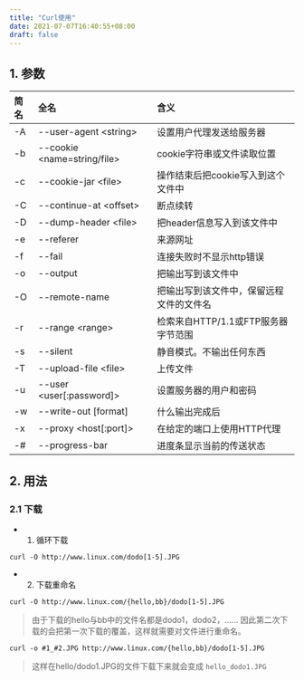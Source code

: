 ```yaml
---
title: "Curl使用"
date: 2021-07-07T16:40:55+08:00
draft: false
---
```


## 1. 参数

| 简名 | 全名 | 含义 |
| :--- | :--- | :--- | 
| -A | --user-agent \<string> | 设置用户代理发送给服务器 | 
| -b | --cookie \<name=string/file> | cookie字符串或文件读取位置 | 
| -c | --cookie-jar \<file> | 操作结束后把cookie写入到这个文件中 | 
| -C | --continue-at \<offset> | 断点续转 | 
| -D | --dump-header \<file> | 把header信息写入到该文件中 | 
| -e | --referer | 来源网址 | 
| -f | --fail | 连接失败时不显示http错误 | 
| -o | --output | 把输出写到该文件中 | 
| -O | --remote-name | 把输出写到该文件中，保留远程文件的文件名 | 
| -r | --range \<range> | 检索来自HTTP/1.1或FTP服务器字节范围 | 
| -s | --silent | 静音模式。不输出任何东西 | 
| -T | --upload-file \<file> |  上传文件 | 
| -u | --user \<user[:password]> | 设置服务器的用户和密码 | 
| -w | --write-out [format] | 什么输出完成后 | 
| -x | --proxy \<host[:port]> | 在给定的端口上使用HTTP代理 | 
| -# | --progress-bar | 进度条显示当前的传送状态 | 

## 2. 用法

### 2.1 下载

- 1. 循环下载

`curl -O http://www.linux.com/dodo[1-5].JPG `

- 2. 下载重命名

` curl -O http://www.linux.com/{hello,bb}/dodo[1-5].JPG ` 

> 由于下载的hello与bb中的文件名都是dodo1，dodo2，…… 因此第二次下载的会把第一次下载的覆盖，这样就需要对文件进行重命名。

` curl -o #1_#2.JPG http://www.linux.com/{hello,bb}/dodo[1-5].JPG `

> 这样在hello/dodo1.JPG的文件下载下来就会变成 `hello_dodo1.JPG` 